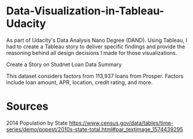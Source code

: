 # Data-Visualization-in-Tableau-Udacity

As part of Udacity's Data Analysis Nano Degree (DAND). Using Tableau, I had to create a Tableau story to deliver specific findings and provide the reasoning behind all design decisions I made for those visualizations.

Create a Story on Studnet Loan Data
Summary

This dataset considers factors from 113,937 loans from Prosper. Factors include loan amount, APR, location, credit rating, and more.

# Sources

2014 Population by State
https://www.census.gov/data/tables/time-series/demo/popest/2010s-state-total.html#par_textimage_1574439295

